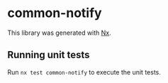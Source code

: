 # common-notify

This library was generated with [Nx](https://nx.dev).

## Running unit tests

Run `nx test common-notify` to execute the unit tests.

